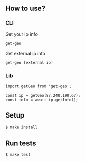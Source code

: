 ## How to use?

### CLI

Get your ip info

```sh
get-geo
```

Get external ip info

```sh
get-geo [external ip]
```

### Lib

```
import getGeo from 'get-geo';

const ip = getGeo(87.240.190.67);
const info = await ip.getInfo();
```

## Setup

```sh
$ make install
```

## Run tests

```sh
$ make test
```
